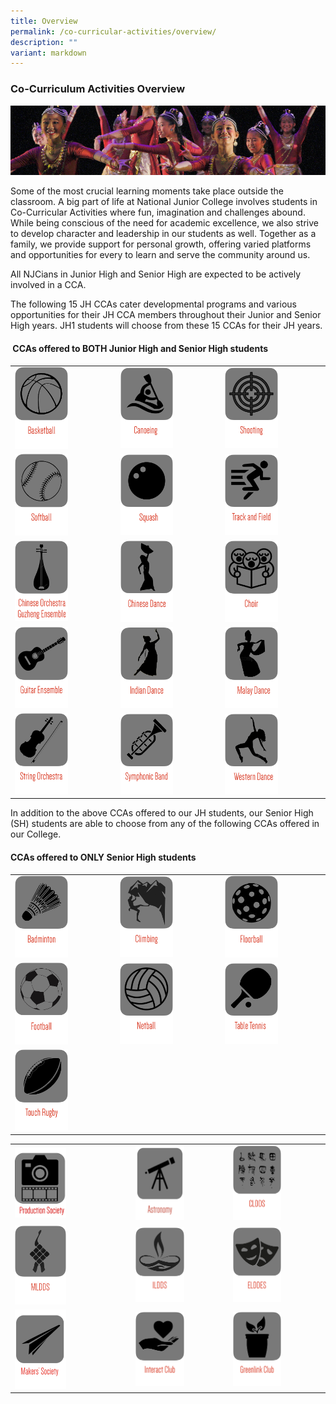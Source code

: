 ```yaml
---
title: Overview
permalink: /co-curricular-activities/overview/
description: ""
variant: markdown
---
```

### Co-Curriculum Activities Overview

![](/images/cca1.png)

Some of the most crucial learning moments take place outside the classroom. A big part of life at National Junior College involves students in Co-Curricular Activities where fun, imagination and challenges abound. While being conscious of the need for academic excellence, we also strive to develop character and leadership in our students as well. Together as a family, we provide support for personal growth, offering varied platforms and opportunities for every to learn and serve the community around us.

All NJCians in Junior High and Senior High are expected to be actively involved in a CCA. &nbsp;

The following 15 JH CCAs cater developmental programs and various opportunities for their JH CCA members throughout their Junior and Senior High years. JH1 students will choose from these 15 CCAs for their JH years.

#### &nbsp;CCAs offered to BOTH Junior High and Senior High students
 
 

|  |  |  |
|---|---|---|
|<a href="https://www.nationaljc.moe.edu.sg/co-curricular-activities/CCAs-offered-to-both-JH-and-SH/basketball/"><img style="width:55%" src="/images/c1.png"></a>  |<a href="https://www.nationaljc.moe.edu.sg/co-curricular-activities/CCAs-offered-to-both-JH-and-SH/canoeing-and-dragon-boating/"><img style="width:55%" src="/images/c2.png"></a>  | <a href="https://www.nationaljc.moe.edu.sg/co-curricular-activities/CCAs-offered-to-both-JH-and-SH/shooting-club/"><img style="width:55%" src="/images/c3.png"></a> |
|<a href="https://www.nationaljc.moe.edu.sg/co-curricular-activities/ccas-offered-to-both-jh-and-sh/softball/"><img style="width:55%" src="/images/c4.png"></a>  | <a href="https://www.nationaljc.moe.edu.sg/co-curricular-activities/CCAs-offered-to-both-JH-and-SH/squash/"><img style="width:55%" src="/images/c5.png"></a> | <a href="https://www.nationaljc.moe.edu.sg/co-curricular-activities/CCAs-offered-to-both-JH-and-SH/track-and-field-and-cross-country/"><img style="width:55%" src="/images/c6.png"></a> |
| <a href="https://www.nationaljc.moe.edu.sg/co-curricular-activities/CCAs-offered-to-both-JH-and-SH/CO-and-GE/"><img style="width:55%" src="/images/c7.png"></a> | <a href="https://www.nationaljc.moe.edu.sg/co-curricular-activities/Clubs-and-Societies/chinese-dance/"><img style="width:55%" src="/images/c8.png"></a> | <a href="https://www.nationaljc.moe.edu.sg/co-curricular-activities/Clubs-and-Societies/choir/"><img style="width:55%" src="/images/c9.png"></a> |
|<a href="https://www.nationaljc.moe.edu.sg/co-curricular-activities/Clubs-and-Societies/guitar-ensemble/"><img style="width:55%" src="/images/c10.png"></a>  | <a href="https://www.nationaljc.moe.edu.sg/co-curricular-activities/Clubs-and-Societies/indian-dance/"><img style="width:55%" src="/images/c11.png"></a> | <a href="https://www.nationaljc.moe.edu.sg/co-curricular-activities/Clubs-and-Societies/malay-dance/"><img style="width:55%" src="/images/c12.png"></a> |
| <a href="https://www.nationaljc.moe.edu.sg/co-curricular-activities/Clubs-and-Societies/string-orchestra/"><img style="width:55%" src="/images/c13.png"></a> | <a href="https://www.nationaljc.moe.edu.sg/co-curricular-activities/Clubs-and-Societies/symphonic-band/"><img style="width:55%" src="/images/c14.png"></a> | <a href="https://www.nationaljc.moe.edu.sg/co-curricular-activities/Clubs-and-Societies/western-dance/"><img style="width:55%" src="/images/c15.png"></a> |
 
 
 In addition to the above CCAs offered to our JH students, our Senior High (SH) students are able to choose from any of the following CCAs offered in our College.

#### CCAs offered to ONLY Senior High students

|  |  |  |
|---|---|---|
| <a href="https://www.nationaljc.moe.edu.sg/co-curricular-activities/Clubs-and-Societies/badminton/"><img style="width:55%" src="/images/c16.png"></a> | <a href="https://www.nationaljc.moe.edu.sg/co-curricular-activities/Clubs-and-Societies/climbing/"><img style="width:55%" src="/images/c17.png"></a> | <a href="https://www.nationaljc.moe.edu.sg/co-curricular-activities/Clubs-and-Societies/floorball/"><img style="width:55%" src="/images/c18.png"></a> |
|  <a href="https://www.nationaljc.moe.edu.sg/co-curricular-activities/clubs-and-societies/football/"><img style="width:55%" src="/images/c19.png"></a>| <a href="https://www.nationaljc.moe.edu.sg/co-curricular-activities/Clubs-and-Societies/netball/"><img style="width:55%" src="/images/c21.png"></a> |<a href="https://www.nationaljc.moe.edu.sg/co-curricular-activities/Clubs-and-Societies/table-tennis/"><img style="width:55%" src="/images/c22.png"></a>  | 
<a href="https://www.nationaljc.moe.edu.sg/co-curricular-activities/Clubs-and-Societies/touch-rugby/"><img style="width:55%" src="/images/c23.png"></a> | | | |

|  |  |  |
|---|---|---|
|<a href="https://www.nationaljc.moe.edu.sg/co-curricular-activities/clubs-and-societies/production-society/"><img style="width:46%" src="/images/production society_3.png"></a> | <a href="https://www.nationaljc.moe.edu.sg/co-curricular-activities/Clubs-and-Societies/astronomy-club/"><img style="width:55%" src="/images/astrologo3.png"></a> | <a href="https://www.nationaljc.moe.edu.sg/co-curricular-activities/Clubs-and-Societies/CLDDS/"><img style="width:55%" src="/images/c27.png"></a> | 
| <a href="https://www.nationaljc.moe.edu.sg/co-curricular-activities/Clubs-and-Societies/malay-cultural-society/"><img style="width:46%" src="/images/c30.png"></a> | <a href="https://www.nationaljc.moe.edu.sg/co-curricular-activities/Clubs-and-Societies/ILDDS/"><img style="width:55%" src="/images/c31.png"></a> | <a href="https://www.nationaljc.moe.edu.sg/co-curricular-activities/Clubs-and-Societies/elddes/"><img style="width:55%" src="/images/c32.png"></a> | 
<a href="https://www.nationaljc.moe.edu.sg/co-curricular-activities/clubs-and-societies/makers-society/"><img style="width:46%" src="/images/msocietysmall.png"></a> | <a href="https://www.nationaljc.moe.edu.sg/co-curricular-activities/Clubs-and-Societies/interact-club/"><img style="width:55%" src="/images/c28.png"></a> | <a href="https://www.nationaljc.moe.edu.sg/co-curricular-activities/Clubs-and-Societies/greenlink-club/"><img style="width:55%" src="/images/c33.png"></a> |